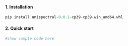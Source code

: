 #### 1. Installation
```python
pip install unispectral-0.0.1-cp39-cp39-win_amd64.whl
```

#### 2. Quick start

```python
#show sample code here
```
